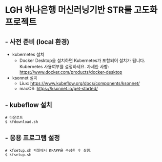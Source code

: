 # LGH 하나은행 머신러닝기반 STR룰 고도화 프로젝트

## - 사전 준비 (local 환경)
  - kubernetes 설치
    - Docker Desktop을 설치하면 Kubernetes가 포함되어 설치가 됩니다. Kubernetes 사용여부를 설정하세요. 자세한 사항: https://www.docker.com/products/docker-desktop
- ksonnet 설치
  - Liux: https://www.kubeflow.org/docs/components/ksonnet/
  - macOS: https://ksonnet.io/get-started/

## - kubeflow 설치
```
# 다운로드
$ kfdownload.sh
```

## - 응용 프로그램 설정
```
# kfsetup.sh 파일에서 KFAPP을 수정한 후 실행.
$ kfsetup.sh
```
